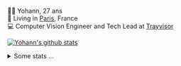 <p>
  👨🏻 <bold>Yohann</bold>, 27 ans<br/>
  💼 Living in <a href="https://www.google.com/maps?q=paris">Paris</a>, France<br/>
  💻 Computer Vision Engineer and Tech Lead at <a href="https://trayvisor.com/">Trayvisor</a><br/>
</p>

<a href="https://github.com/anuraghazra/github-readme-stats"><img align="center" src="https://github-readme-stats-go94hl40s-yohann84l.vercel.app//api?username=yohann84L&show_icons=true&include_all_commits=true" alt="Yohann's github stats" /> </a>


<details>
  <summary>Some stats ...</summary><br/>
  

<!--START_SECTION:waka-->
![Code Time](http://img.shields.io/badge/Code%20Time-1%2C159%20hrs%2038%20mins-blue)

![Profile Views](http://img.shields.io/badge/Profile%20Views-0-blue)

**🐱 My GitHub Data** 

> 📦 440.9 kB Used in GitHub's Storage 
 > 
> 🏆 1,299 Contributions in the Year 2024
 > 
> 🚫 Not Opted to Hire
 > 
> 📜 26 Public Repositories 
 > 
> 🔑 21 Private Repositories 
 > 
**I'm an Early 🐤** 

```text
🌞 Morning                16269 commits       ████████░░░░░░░░░░░░░░░░░   31.06 % 
🌆 Daytime                29627 commits       ██████████████░░░░░░░░░░░   56.55 % 
🌃 Evening                6370 commits        ███░░░░░░░░░░░░░░░░░░░░░░   12.16 % 
🌙 Night                  121 commits         ░░░░░░░░░░░░░░░░░░░░░░░░░   00.23 % 
```
📅 **I'm Most Productive on Wednesday** 

```text
Monday                   9765 commits        █████░░░░░░░░░░░░░░░░░░░░   18.64 % 
Tuesday                  9789 commits        █████░░░░░░░░░░░░░░░░░░░░   18.69 % 
Wednesday                11182 commits       █████░░░░░░░░░░░░░░░░░░░░   21.34 % 
Thursday                 10531 commits       █████░░░░░░░░░░░░░░░░░░░░   20.10 % 
Friday                   10150 commits       █████░░░░░░░░░░░░░░░░░░░░   19.38 % 
Saturday                 338 commits         ░░░░░░░░░░░░░░░░░░░░░░░░░   00.65 % 
Sunday                   632 commits         ░░░░░░░░░░░░░░░░░░░░░░░░░   01.21 % 
```


📊 **This Week I Spent My Time On** 

```text
🕑︎ Time Zone: Europe/Paris

💬 Programming Languages: 
Python                   4 hrs 33 mins       ████████████████████░░░░░   78.29 % 
YAML                     34 mins             ██░░░░░░░░░░░░░░░░░░░░░░░   09.83 % 
SSH Config               28 mins             ██░░░░░░░░░░░░░░░░░░░░░░░   08.23 % 
Markdown                 11 mins             █░░░░░░░░░░░░░░░░░░░░░░░░   03.23 % 
Docker                   1 min               ░░░░░░░░░░░░░░░░░░░░░░░░░   00.38 % 

🔥 Editors: 
VS Code                  5 hrs 49 mins       █████████████████████████   100.00 % 

💻 Operating System: 
Mac                      5 hrs 49 mins       █████████████████████████   100.00 % 
```

**I Mostly Code in Python** 

```text
Python                   27 repos            ██████████████░░░░░░░░░░░   56.25 % 
Jupyter Notebook         4 repos             ██░░░░░░░░░░░░░░░░░░░░░░░   08.33 % 
JavaScript               3 repos             ██░░░░░░░░░░░░░░░░░░░░░░░   06.25 % 
HTML                     2 repos             █░░░░░░░░░░░░░░░░░░░░░░░░   04.17 % 
Shell                    1 repo              █░░░░░░░░░░░░░░░░░░░░░░░░   02.08 % 
```




 Last Updated on 21/11/2024 00:37:50 UTC
<!--END_SECTION:waka-->
